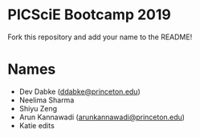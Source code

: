 # PICSciE Bootcamp 2019
Fork this repository and add your name to the README!

# Names
 - Dev Dabke (ddabke@princeton.edu)
 - Neelima Sharma
 - Shiyu Zeng
 - Arun Kannawadi (arunkannawadi@princeton.edu)
 - Katie edits 
